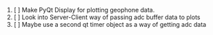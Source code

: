 1) [ ] Make PyQt Display for plotting geophone data.
2) [ ] Look into Server-Client way of passing adc buffer data to plots
3) [ ] Maybe use a second qt timer object as a way of getting adc data
